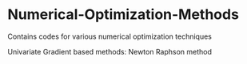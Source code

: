 # Numerical-Optimization-Methods
Contains codes for various numerical optimization techniques 

Univariate Gradient based methods: 
  Newton Raphson method
